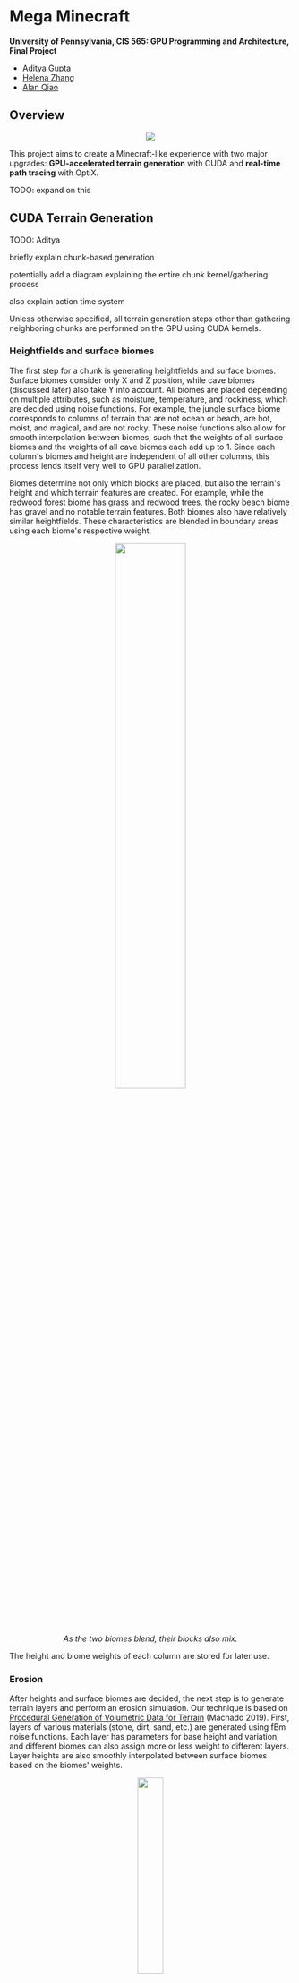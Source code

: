# Mega Minecraft

**University of Pennsylvania, CIS 565: GPU Programming and Architecture, Final Project**

- [Aditya Gupta](https://adityag1.com/)
- [Helena Zhang](https://TODO.com/)
- [Alan Qiao](https://github.com/alan-qiao)

## Overview

<p align="center">
	<img src="screenshots/12-3-2023/010.png" />
</p>

This project aims to create a Minecraft-like experience with two major upgrades: **GPU-accelerated terrain generation** with CUDA and **real-time path tracing** with OptiX.

TODO: expand on this

## CUDA Terrain Generation

TODO: Aditya

briefly explain chunk-based generation

potentially add a diagram explaining the entire chunk kernel/gathering process

also explain action time system

Unless otherwise specified, all terrain generation steps other than gathering neighboring chunks are performed on the GPU using CUDA kernels.

### Heightfields and surface biomes

The first step for a chunk is generating heightfields and surface biomes. Surface biomes consider only X and Z position, while cave biomes (discussed later) also take Y into account. All biomes are placed depending on multiple attributes, such as moisture, temperature, and rockiness, which are decided using noise functions. For example, the jungle surface biome corresponds to columns of terrain that are not ocean or beach, are hot, moist, and magical, and are not rocky. These noise functions also allow for smooth interpolation between biomes, such that the weights of all surface biomes and the weights of all cave biomes each add up to 1. Since each column's biomes and height are independent of all other columns, this process lends itself very well to GPU parallelization.

Biomes determine not only which blocks are placed, but also the terrain's height and which terrain features are created. For example, while the redwood forest biome has grass and redwood trees, the rocky beach biome has gravel and no notable terrain features. Both biomes also have relatively similar heightfields. These characteristics are blended in boundary areas using each biome's respective weight.

<p align="center">
  <img src="screenshots/readme/biome_blend.png" width="50%" />
  <br>
  <em>As the two biomes blend, their blocks also mix.</em>
</p>

The height and biome weights of each column are stored for later use.

### Erosion

After heights and surface biomes are decided, the next step is to generate terrain layers and perform an erosion simulation. Our technique is based on [Procedural Generation of Volumetric Data for Terrain](https://www.diva-portal.org/smash/get/diva2:1355216/FULLTEXT01.pdf) (Machado 2019). First, layers of various materials (stone, dirt, sand, etc.) are generated using fBm noise functions. Each layer has parameters for base height and variation, and different biomes can also assign more or less weight to different layers. Layer heights are also smoothly interpolated between surface biomes based on the biomes' weights.

<p align="center">
  <img src="screenshots/readme/layers.png" width="30%" />
  <br>
  <em>A section of 9x9 chunks showing various layers.</em>
</p>

The top layers are "loose" and consist of materials like dirt, sand, and gravel. Loose layers' heights are determined in part by the terrain's slope, which requires gathering the 8 surrounding chunks of each chunk in order to determine the slope of the chunk's edges. Once all layers are placed, erosion proceeds starting from the lowest loose layer and going up to the highest. Rather than a traditional erosion simulation, which moves material from a column to its surrounding columns, we use Machado's proposed "slope method", which removes material from a column if it has too high of a difference in layer heights from its surrounding columns.

<p align="center">
  <img src="screenshots/readme/slope_method.png" width="30%" />
  <br>
  <em>Illustration of the slope method, where</em> α <em>is the maximum angle between neighboring layers (defined per material).</em>
</p>

The process is repeated until the terrain no longer changes. However, since erosion of a specified area relies on surrounding terrain data as well, performing this process on a chunk-by-chunk basis would lead to discontinuities. For that reason, we gather an entire 12x12 "zone" of chunks, as well as a further 6 chunks of padding on each side, before performing erosion on the entire 24x24 chunk area. Afterwards, we keep the eroded data for the center zone while discarding that of the padding chunks.

Erosion leads to more natural looking terrain, especially in steep areas. For example, in the jungle biome, erosion exposes subterranean stone in hilly areas while mostly ignoring relatively flat areas.

<p align="center">
  <img src="screenshots/readme/jungle_erosion.png" width="50%" />
  <br>
  <em>Notice how the relatively flat left side is mostly grassy while the steeper right side has much more exposed stone.</em>
</p>

### Caves and cave biomes

Once terrain erosion has completed, caves are carved out of the terrain. The main caves are heavily inspired by a Minecraft mod called [Worley's Caves](https://www.curseforge.com/minecraft/mc-mods/worleys-caves). True to their name, these caves use a modified version of Worley noise to generate infinite branching tunnels and large open areas. Most of the caves are hidden fully underground, but ravines located throughout the terrain provide access to the subterranean world.

<p align="center">
  <img src="screenshots/readme/ravine.png" width="50%" />
  <br>
  <em>A relatively small opening...</em>
</p>
<p align="center">
  <img src="screenshots/readme/ravine_cave.png" width="50%" />
  <br>
  <em>...can lead to a huge cave!</em>
</p>

The cave generation kernel first determines whether each block is in a cave, then it flattens that information into "cave layers". A cave layer describes a contiguous vertical section of air in a single terrain column. Each layer has a start and and an end, as well as a start cave biome and an end cave biome. Cave biomes are determined in a similar fashion to surface biomes, except some cave biome attributes also take Y position into account. Each cave layer's biome is chosen at random, with each biome's weight serving as its chance of being chosen.

Flattening the 3D information into layers allows for easily querying the start, end, height, and biomes of any layer, which is essential for placing cave features (described in the next section).

<p align="center">
  <img src="screenshots/readme/cave_side_view.png" width="50%" />
  <br>
  <em>Side view of some caves.</em>
</p>

### Terrain features

At this point, the surface height, each cave layer's start and end height, and all biomes have been decided. The next step is to place terrain features, which is done on the CPU due to the inability to predetermine how many features a chunk will contain. 

Each feature type has its own uniform grid with varying cell size and cell padding. For example, large purple mushrooms have a cell size of 10 and a padding of 2, meaning that each mushroom is placed at a random point in the center 6x6 area of a 10x10 grid cell. Each cell also has a certain chance of actually containing the feature, which helps give a more random appearance to the placements. For large purple mushrooms, the chance is 50%.

<p align="center">
  <img src="screenshots/readme/feature_placement.png" width="25%" />
  <br>
  <em>Continuing the purple mushrooms example, each grid cell (outlined by black borders) represents 10x10 blocks. Gray areas are padding and purple dots are feature placements.</em>
</p>

Feature generators also contain lists of acceptable top layers so that, for example, trees are not placed on stone. For purple mushrooms, the only acceptable top layer is dirt at a thickness of at least 0.3. Even though the final top block in the biome is mycelium, the actual terrain layer is dirt and the mycelium is placed in the postprocessing step, meaning mushrooms will end up being placed on mycelium.

Each biome has its own set of feature generators. To place surface features, for each column of terrain, we first pick a random surface biome at random based on that column's biome weights. Then, for each of that biome's feature generators, we check whether any of them would generate a feature at exactly the current column's position, and if so, we place the feature on the current column with the chance set by the feature generation. Cave features are placed in a similar manner, except some of them generate from the ceiling as well. Cave feature generation uses the randomly predetermined cave biome of each cave layer instead of calculating a new random cave biome.

Since features can cross chunk boundaries, the last step is to gather the features of this chunk and surrounding chunks into one list to send to the final chunk fill kernel. Currently, the radius is set to 3 chunks, so features should be no more than 48 blocks wide.

### Chunk fill

The only thing left now is to actually fill the chunk's blocks. This step takes in various inputs:

- Heightfield
- Biome weights
- Terrain layers
- Cave layers
- Feature placements

If a block is below its column's height, it is filled in with a block depending its corresponding terrain layer. If the block is in a cave layer, it will instead be filled with air. After the layers are filled out, some biomes also apply special post-processing functions. For example, the frozen wasteland biome turns water into ice while the mesa biome places layers of colorful terracotta. As with all other biome-related processes, these too are interpolated across biome boundaries using biome weights.

After the base terrain has been constructed, terrain features are filled in. Each thread loops over all gathered features and places the first one found at the current position. Feature placement makes use of many early exit conditions to ensure that a thread does not performing intensive calculations for features which are nowhere near its position.

<p align="center">
  <img src="screenshots/readme/various_features.png" width="50%" />
  <br>
  <em>Various features placed across multiple different biomes.</em>
</p>

Once all features are placed, the blocks are copied from the GPU to the CPU. Then, the last step is placing "decorators", which are blocks like flowers and small mushrooms. This is done on the CPU due to the potentially different number of positions to check for decorator placement in each column. Each biome has a set of decorator generators, each containing a chance per block, allowed bottom blocks (e.g. grass for flowers), allowed blocks to replace (usually air but can be water for ocean decorators), and optionally a second block for decorators that are two blocks tall. Some decorators, like crystals in the crystal caves, can even generate hanging from the ceiling.

<p align="center">
  <img src="screenshots/readme/birch_forest_decorators.png" width="50%" />
  <br>
  <em>Decorators in the lush birch forest biome, including grass, dandelions, peonies, and lilacs.</em>
</p>

Once decorators are placed, the chunk's block data is fully complete. All that remains is creating vertices from the blocks and sending those to the GPU to construct acceleration structures.

## OptiX Path Tracing

TODO: Alan and Helena

To efficiently render the terrain in a reaslistic fashion, this project uses a hardware-accelerated Path Tracing that supports \[list features here\]. For better performance optimization across different compatible compute devices, the path tracer is built using Nvidia OptiX 8.0 is for maximal usage of Ray Tracing Cores. The final pixel image is then rasterized through DirectX 11 that selects on start the latest supported version of DirectX 11 implementation to maximize rasterization performance. The application window and controls are implemented using the Windows API for maximal compatibility with the DirectX 11 renderer.

<p align="center">
  <img src="screenshots/readme/app_pipeline.png" width="30%" />
  <br>
  <em>Flowchart outlining Application Process and API segmentation</em>
</p>

As shown in the flowchart above, a typical cycle or frame of this application starts from processing any application messages. If an application message is received, it will trigger a corresponding scene state update, which may be a player movement, window resize, zoom adjustment, or camera rotation. All of these events may result in an update in the visible region, in which case the terrain generation process for the newly visible chunks are dispatched. Once chunk generation is complete, it would then trigger an update to the acceleration structures that the OptiX Ray Tracer checks for objects to trace. Regardless of whether new chunks are generated, the Path Tracing procedure would then be launched to determine what is currently visible to the camera, and send the accumulated noisy image to the denoiser with other guiding information. The final denoised output is then transferred to DirectX 11 for access through a fullscreen texture, which is then render as a textured rectangle that covers the entire application screen.

### Base path tracer

The path tracing functionalities are implemented on various OptiX Programs. These programs, similar to shaders, are located on the GPU and represent different shading operations. The shading programs are organized into different program groups that represent their functionality. The main program group that serves as the entry point to the device side code and defines the ray tracing behavior from the camera is the raygen program group, the shading that results from rays hitting the surface is defined in the hit program group, and the miss program group adds shading for rays that never hit geometry in the scene. 

TODO: SBT

As the user navigates through the terrain, old chunks are no longer rendered and new chunks are generated. To offload old chunks and render new chunks, the programs receive the TraversableHandle of the Instance Accelerated Structure, in which stores the Geometry Accelerated Structures of individual chunks. This way, the chunks to render can be updated dynamically by adding and removing GAS from the IAS, and the IAS Traversable Handle will remain the input to the geometry that gets passed to the programs. 

The OptiX dispatch to render will call the raygen program first. As mentioned above, this program is responsible for the ray generation to shade every pixel shown to the screen. This function acts similarly to other device functions: it gets the launch index of the thread and each thread is solely responsible for the shading of one pixel. Then, this program will launch rays and the behavior of the rays are defined in the hit and miss programs. 

TODO: hit program

TODO: miss program

TODO: path tracing iteration overview

### Optimizations

TODO: Alan

### Sky

TODO: Aditya

<p align="center">
  <img src="screenshots/12-3-2023/002.png" width="50%" />
  <br>
  <em>The sun sets over an oasis.</em>
</p>

<p align="center">
  <img src="screenshots/12-3-2023/006.png" width="50%" />
  <br>
  <em>Shadowy fungi against a starry night sky.</em>
</p>

### Denoising

TODO: Alan
There are three denoisers supported in this program. The OptiX AOV Denoiser offers most detailed static output and is compatible with both OpenGL and DirectX 11 renderer. The OptiX 2X Upscaling Denoiser is the least resource intensive and compatible with both renders, but suffers from lower output quality. The Nivdia Real-time Denoiser offers the best dynamic outcome, but is only compatible with the DirectX 11 renderer and performs worth than OptiX AOV when static. This section will provide a brief overview of how each denoiser works and the render outcomes. For more details on the denoisers, please refer to the official API documentations, linked below in the reference section.

#### OptiX AOV

#### OptiX 2X Upscaling AOV

#### Nvidia Real-time Denoiser (NDR)

## Gallery

Sections are organized in chronological order.

<details>
<summary>Terrain rendered with OpenGL</summary>
<br>
<img src="screenshots/11-13-2023/minecraft_01.png" />
<img src="screenshots/11-13-2023/minecraft_04.png" />
<img src="screenshots/11-13-2023/minecraft_03.png" />
<img src="screenshots/11-13-2023/minecraft_02.png" />
</details>

<details>
<summary>First path traced results</summary>
<br>
<img src="screenshots/11-23-2023/terrain.png" />
<img src="screenshots/11-23-2023/freecam.png" />
</details>

<details>
<summary>Caves</summary>
<br>
<img src="screenshots/11-26-2023/cave_1.png" />
<img src="screenshots/11-26-2023/cave_3.png" />
<img src="screenshots/11-26-2023/cave_2.png" />
</details>

<details>
<summary>Reflections and sky</summary>
<br>
<img src="screenshots/12-3-2023/003.png" />
<img src="screenshots/12-3-2023/005.png" />
<img src="screenshots/12-3-2023/001.png" />
</details>

## References

TODO

- [Procedural Generation of Volumetric Data for Terrain](https://www.diva-portal.org/smash/get/diva2:1355216/FULLTEXT01.pdf) (Machado 2019)
- [Worley's Caves](https://www.curseforge.com/minecraft/mc-mods/worleys-caves)
- [<em>Physically Based Rendering: From Theory to Implementation</em>](https://pbrt.org/)
- [Ingo Wald's OptiX 7 course](https://github.com/ingowald/optix7course)

## Special Thanks

TODO

- [Detlef Roettger](https://forums.developer.nvidia.com/u/droettger/) for giving invaluable OptiX advice and looking through our codebase
- [Eric Haines](https://erich.realtimerendering.com/) for putting us in contact with Detlef
- [Henrique Furtado Machado](https://www.linkedin.com/in/henriquefur/) for discussing the details of his paper with us
- [Wayne Wu](https://www.wuwayne.com/), [Shehzan Mohammed](https://www.linkedin.com/in/shehzan-mohammed/), and the TAs for teaching CIS 5650
- [Adam Mally](https://www.linkedin.com/in/adam-mally-888b912b/) for assigning the original Mini Minecraft project
